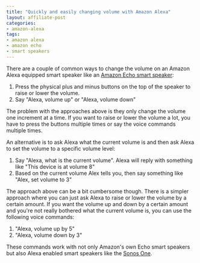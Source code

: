 ```yaml
---
title: "Quickly and easily changing volume with Amazon Alexa"
layout: affiliate-post
categories:
- amazon-alexa 
tags:
- amazon alexa
- amazon echo
- smart speakers
---
```


There are a couple of common ways to change the volume on an Amazon Alexa equipped smart speaker like an
[Amazon Echo smart speaker](https://www.amazon.co.uk/gp/product/B085G58KWT/ref=as_li_tl?ie=UTF8&camp=1634&creative=6738&creativeASIN=B085G58KWT&linkCode=as2&tag=simondean-21&linkId=3f5120bbb57a7cafa10e651402566437): 

1. Press the physical plus and minus buttons on the top of the speaker to raise or lower the volume.  
2. Say "Alexa, volume up" or "Alexa, volume down"

The problem with the approaches above is they only change the volume one increment at a time.  If you want to raise or
lower the volume a lot, you have to press the buttons multiple times or say the voice commands multiple times.  

An alternative is to ask Alexa what the current volume is and then ask Alexa to set the volume to a specific volume
level:

1. Say "Alexa, what is the current volume".  Alexa will reply with something like "This device is at volume 8"
2. Based on the current volume Alex tells you, then say something like "Alex, set volume to 3"

The approach above can be a bit cumbersome though.  There is a simpler approach where you can just ask Alexa to raise 
or lower the volume by a certain amount.  If you want the volume up and down by a certain amount and you're not really
bothered what the current volume is, you can use the following voice commands:

1. "Alexa, volume up by 5" 
2. "Alexa, volume down by 3"

These commands work with not only Amazon's own Echo smart speakers but also Alexa enabled smart speakers like the
[Sonos One](https://www.johnlewis.com/sonos-one-gen-2-smart-speaker-with-voice-control/black/p4045151).
